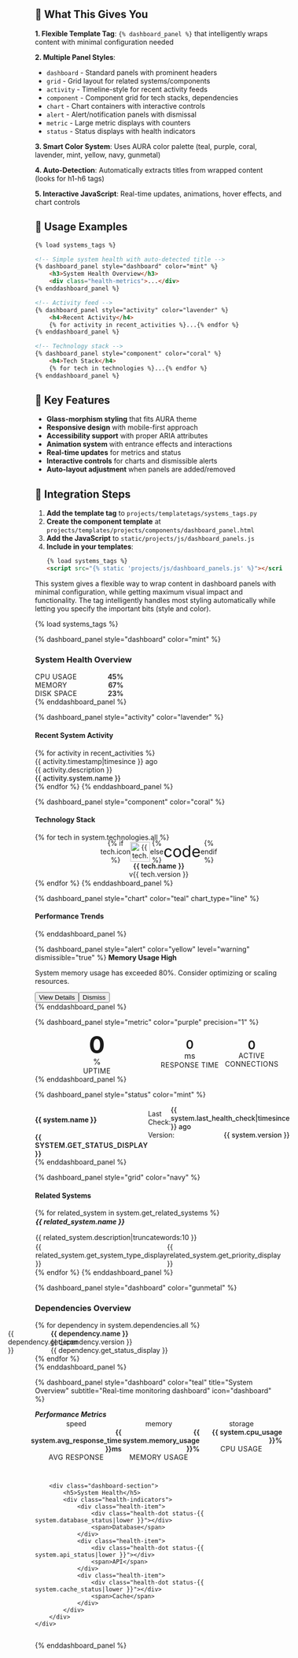 ## 🎯 **What This Gives You**

**1. Flexible Template Tag**: `{% dashboard_panel %}` that intelligently wraps content with minimal configuration needed

**2. Multiple Panel Styles**:
- `dashboard` - Standard panels with prominent headers
- `grid` - Grid layout for related systems/components  
- `activity` - Timeline-style for recent activity feeds
- `component` - Component grid for tech stacks, dependencies
- `chart` - Chart containers with interactive controls
- `alert` - Alert/notification panels with dismissal
- `metric` - Large metric displays with counters
- `status` - Status displays with health indicators

**3. Smart Color System**: Uses AURA color palette (teal, purple, coral, lavender, mint, yellow, navy, gunmetal)

**4. Auto-Detection**: Automatically extracts titles from wrapped content (looks for h1-h6 tags)

**5. Interactive JavaScript**: Real-time updates, animations, hover effects, and chart controls

## 🚀 **Usage Examples**

```html
{% load systems_tags %}

<!-- Simple system health with auto-detected title -->
{% dashboard_panel style="dashboard" color="mint" %}
    <h3>System Health Overview</h3>
    <div class="health-metrics">...</div>
{% enddashboard_panel %}

<!-- Activity feed -->
{% dashboard_panel style="activity" color="lavender" %}
    <h4>Recent Activity</h4>
    {% for activity in recent_activities %}...{% endfor %}
{% enddashboard_panel %}

<!-- Technology stack -->
{% dashboard_panel style="component" color="coral" %}
    <h4>Tech Stack</h4>
    {% for tech in technologies %}...{% endfor %}
{% enddashboard_panel %}
```

## 🎨 **Key Features**

- **Glass-morphism styling** that fits AURA theme
- **Responsive design** with mobile-first approach
- **Accessibility support** with proper ARIA attributes
- **Animation system** with entrance effects and interactions
- **Real-time updates** for metrics and status
- **Interactive controls** for charts and dismissible alerts
- **Auto-layout adjustment** when panels are added/removed

## 🔧 **Integration Steps**

1. **Add the template tag** to `projects/templatetags/systems_tags.py`
2. **Create the component template** at `projects/templates/projects/components/dashboard_panel.html`
3. **Add the JavaScript** to `static/projects/js/dashboard_panels.js`
4. **Include in your templates**:
   ```html
   {% load systems_tags %}
   <script src="{% static 'projects/js/dashboard_panels.js' %}"></script>
   ```

This system gives a flexible way to wrap content in dashboard panels with minimal configuration, while getting maximum visual impact and functionality. The tag intelligently handles most styling automatically while letting you specify the important bits (style and color).

<!-- Usage Examples for Dashboard Panel Template Tag -->

<!-- Load the template tags -->
{% load systems_tags %}

<!-- Example 1: Basic System Health Dashboard -->
{% dashboard_panel style="dashboard" color="mint" %}
    <h3>System Health Overview</h3>
    <div class="health-metrics">
        <div class="metric-item">
            <span class="metric-label">CPU Usage</span>
            <span class="metric-value">45%</span>
            <div class="metric-bar">
                <div class="metric-fill" style="width: 45%"></div>
            </div>
        </div>
        <div class="metric-item">
            <span class="metric-label">Memory</span>
            <span class="metric-value">67%</span>
            <div class="metric-bar">
                <div class="metric-fill" style="width: 67%"></div>
            </div>
        </div>
        <div class="metric-item">
            <span class="metric-label">Disk Space</span>
            <span class="metric-value">23%</span>
            <div class="metric-bar">
                <div class="metric-fill" style="width: 23%"></div>
            </div>
        </div>
    </div>
{% enddashboard_panel %}

<!-- Example 2: Recent Activity Feed -->
{% dashboard_panel style="activity" color="lavender" %}
    <h4>Recent System Activity</h4>
    {% for activity in recent_activities %}
    <div class="activity-item">
        <div class="activity-timestamp">{{ activity.timestamp|timesince }} ago</div>
        <div class="activity-description">{{ activity.description }}</div>
        <div class="activity-system">{{ activity.system.name }}</div>
    </div>
    {% endfor %}
{% enddashboard_panel %}

<!-- Example 3: Technology Stack Component Grid -->
{% dashboard_panel style="component" color="coral" %}
    <h4>Technology Stack</h4>
    {% for tech in system.technologies.all %}
    <div class="tech-component">
        <div class="tech-icon">
            {% if tech.icon %}
                <img src="{{ tech.icon.url }}" alt="{{ tech.name }}">
            {% else %}
                <span class="material-icons">code</span>
            {% endif %}
        </div>
        <div class="tech-name">{{ tech.name }}</div>
        <div class="tech-version">v{{ tech.version }}</div>
    </div>
    {% endfor %}
{% enddashboard_panel %}

<!-- Example 4: Performance Chart -->
{% dashboard_panel style="chart" color="teal" chart_type="line" %}
    <h4>Performance Trends</h4>
    <canvas id="performance-chart" width="400" height="200"></canvas>
    <script>
        // Chart.js initialization would go here
        initializePerformanceChart('performance-chart', {{ chart_data|safe }});
    </script>
{% enddashboard_panel %}

<!-- Example 5: System Alerts -->
{% dashboard_panel style="alert" color="yellow" level="warning" dismissible="true" %}
    <strong>Memory Usage High</strong>
    <p>System memory usage has exceeded 80%. Consider optimizing or scaling resources.</p>
    <div class="alert-actions">
        <button class="btn btn-sm btn-primary">View Details</button>
        <button class="btn btn-sm btn-secondary">Dismiss</button>
    </div>
{% enddashboard_panel %}

<!-- Example 6: Key Metrics Display -->
{% dashboard_panel style="metric" color="purple" precision="1" %}
    <div class="metric-grid">
        <div class="metric-large">
            <div class="metric-number" data-target="{{ system.uptime_percentage }}">0</div>
            <div class="metric-unit">%</div>
            <div class="metric-label">Uptime</div>
        </div>
        <div class="metric-small">
            <div class="metric-number" data-target="{{ system.response_time }}">0</div>
            <div class="metric-unit">ms</div>
            <div class="metric-label">Response Time</div>
        </div>
        <div class="metric-small">
            <div class="metric-number" data-target="{{ system.active_connections }}">0</div>
            <div class="metric-unit"></div>
            <div class="metric-label">Active Connections</div>
        </div>
    </div>
{% enddashboard_panel %}

<!-- Example 7: System Status -->
{% dashboard_panel style="status" color="mint" %}
    <div class="status-overview">
        <div class="status-main">
            <h4>{{ system.name }}</h4>
            <div class="status-badge status-{{ system.status|lower }}">
                {{ system.get_status_display }}
            </div>
        </div>
        <div class="status-details">
            <div class="status-item">
                <span class="status-label">Last Check:</span>
                <span class="status-value">{{ system.last_health_check|timesince }} ago</span>
            </div>
            <div class="status-item">
                <span class="status-label">Version:</span>
                <span class="status-value">{{ system.version }}</span>
            </div>
        </div>
    </div>
{% enddashboard_panel %}

<!-- Example 8: Grid Layout for Related Systems -->
{% dashboard_panel style="grid" color="navy" %}
    <h4>Related Systems</h4>
    {% for related_system in system.get_related_systems %}
    <div class="system-card">
        <div class="system-header">
            <h5>{{ related_system.name }}</h5>
            <span class="system-status status-{{ related_system.status|lower }}"></span>
        </div>
        <p class="system-description">{{ related_system.description|truncatewords:10 }}</p>
        <div class="system-meta">
            <span class="system-type">{{ related_system.get_system_type_display }}</span>
            <span class="system-priority">{{ related_system.get_priority_display }}</span>
        </div>
    </div>
    {% endfor %}
{% enddashboard_panel %}

<!-- Example 9: Auto-title Detection (no explicit title needed) -->
{% dashboard_panel style="dashboard" color="gunmetal" %}
    <h3>Dependencies Overview</h3>
    <div class="dependencies-list">
        {% for dependency in system.dependencies.all %}
        <div class="dependency-item">
            <div class="dependency-icon">
                <span class="material-icons">{{ dependency.get_icon }}</span>
            </div>
            <div class="dependency-info">
                <div class="dependency-name">{{ dependency.name }}</div>
                <div class="dependency-version">{{ dependency.version }}</div>
                <div class="dependency-status status-{{ dependency.status|lower }}">
                    {{ dependency.get_status_display }}
                </div>
            </div>
        </div>
        {% endfor %}
    </div>
{% enddashboard_panel %}

<!-- Example 10: Complex Dashboard with Multiple Metrics -->
{% dashboard_panel style="dashboard" color="teal" title="System Overview" subtitle="Real-time monitoring dashboard" icon="dashboard" %}
    <div class="dashboard-grid">
        <div class="dashboard-section">
            <h5>Performance Metrics</h5>
            <div class="metrics-row">
                <div class="metric-card">
                    <div class="metric-icon">
                        <span class="material-icons">speed</span>
                    </div>
                    <div class="metric-data">
                        <div class="metric-value">{{ system.avg_response_time }}ms</div>
                        <div class="metric-label">Avg Response</div>
                    </div>
                </div>
                <div class="metric-card">
                    <div class="metric-icon">
                        <span class="material-icons">memory</span>
                    </div>
                    <div class="metric-data">
                        <div class="metric-value">{{ system.memory_usage }}%</div>
                        <div class="metric-label">Memory Usage</div>
                    </div>
                </div>
                <div class="metric-card">
                    <div class="metric-icon">
                        <span class="material-icons">storage</span>
                    </div>
                    <div class="metric-data">
                        <div class="metric-value">{{ system.cpu_usage }}%</div>
                        <div class="metric-label">CPU Usage</div>
                    </div>
                </div>
            </div>
        </div>
        
        <div class="dashboard-section">
            <h5>System Health</h5>
            <div class="health-indicators">
                <div class="health-item">
                    <div class="health-dot status-{{ system.database_status|lower }}"></div>
                    <span>Database</span>
                </div>
                <div class="health-item">
                    <div class="health-dot status-{{ system.api_status|lower }}"></div>
                    <span>API</span>
                </div>
                <div class="health-item">
                    <div class="health-dot status-{{ system.cache_status|lower }}"></div>
                    <span>Cache</span>
                </div>
            </div>
        </div>
    </div>
{% enddashboard_panel %}

<style>
/* Additional styles for the usage examples */

/* Health Metrics */
.health-metrics {
    display: flex;
    flex-direction: column;
    gap: var(--spacing-md);
}

.metric-item {
    display: flex;
    align-items: center;
    gap: var(--spacing-md);
}

.metric-label {
    flex: 0 0 120px;
    font-size: var(--font-size-sm);
    color: var(--color-text-secondary);
}

.metric-value {
    flex: 0 0 60px;
    font-weight: 600;
    color: var(--color-text);
    text-align: right;
}

.metric-bar {
    flex: 1;
    height: 8px;
    background: rgba(255, 255, 255, 0.1);
    border-radius: 4px;
    overflow: hidden;
}

.metric-fill {
    height: 100%;
    background: linear-gradient(90deg, var(--panel-accent), rgba(var(--panel-accent-rgb), 0.7));
    border-radius: 4px;
    transition: width 0.3s ease;
}

/* Activity Items */
.activity-item {
    padding: var(--spacing-sm);
    background: rgba(255, 255, 255, 0.05);
    border-radius: var(--border-radius-sm);
    border-left: 3px solid var(--panel-accent);
}

.activity-timestamp {
    font-size: var(--font-size-xs);
    color: var(--color-text-secondary);
    margin-bottom: var(--spacing-xs);
}

.activity-description {
    font-size: var(--font-size-sm);
    color: var(--color-text);
    margin-bottom: var(--spacing-xs);
}

.activity-system {
    font-size: var(--font-size-xs);
    color: var(--panel-accent);
    font-weight: 500;
}

/* Technology Components */
.tech-component {
    display: flex;
    flex-direction: column;
    align-items: center;
    text-align: center;
    padding: var(--spacing-md);
    background: rgba(255, 255, 255, 0.05);
    border-radius: var(--border-radius-md);
    border: 1px solid rgba(255, 255, 255, 0.1);
    transition: all 0.2s ease;
}

.tech-component:hover {
    background: rgba(var(--panel-accent-rgb), 0.1);
    border-color: var(--panel-accent);
    transform: translateY(-2px);
}

.tech-icon {
    width: 40px;
    height: 40px;
    margin-bottom: var(--spacing-sm);
    display: flex;
    align-items: center;
    justify-content: center;
}

.tech-icon img {
    width: 100%;
    height: 100%;
    object-fit: contain;
}

.tech-icon .material-icons {
    font-size: 32px;
    color: var(--panel-accent);
}

.tech-name {
    font-size: var(--font-size-sm);
    font-weight: 600;
    color: var(--color-text);
    margin-bottom: var(--spacing-xs);
}

.tech-version {
    font-size: var(--font-size-xs);
    color: var(--color-text-secondary);
}

/* Alert Actions */
.alert-actions {
    margin-top: var(--spacing-md);
    display: flex;
    gap: var(--spacing-sm);
}

/* Metric Grid */
.metric-grid {
    display: grid;
    grid-template-columns: 2fr 1fr 1fr;
    gap: var(--spacing-lg);
    align-items: center;
    text-align: center;
}

.metric-large .metric-number {
    font-size: 3rem;
    font-weight: 700;
    color: var(--panel-accent);
    line-height: 1;
}

.metric-small .metric-number {
    font-size: 1.5rem;
    font-weight: 600;
    color: var(--color-text);
    line-height: 1;
}

.metric-unit {
    font-size: 1rem;
    color: var(--color-text-secondary);
    margin-left: var(--spacing-xs);
}

.metric-label {
    font-size: var(--font-size-sm);
    color: var(--color-text-secondary);
    margin-top: var(--spacing-xs);
    text-transform: uppercase;
    letter-spacing: 0.5px;
}

/* Status Badges */
.status-badge {
    display: inline-flex;
    align-items: center;
    padding: var(--spacing-xs) var(--spacing-sm);
    border-radius: var(--border-radius-sm);
    font-size: var(--font-size-xs);
    font-weight: 600;
    text-transform: uppercase;
    letter-spacing: 0.5px;
}

.status-badge.status-online,
.status-badge.status-active,
.status-badge.status-healthy {
    background: rgba(76, 175, 80, 0.2);
    color: #4caf50;
}

.status-badge.status-offline,
.status-badge.status-error,
.status-badge.status-down {
    background: rgba(244, 67, 54, 0.2);
    color: #f44336;
}

.status-badge.status-maintenance,
.status-badge.status-warning {
    background: rgba(255, 193, 7, 0.2);
    color: #ffc107;
}

.status-badge.status-unknown,
.status-badge.status-pending {
    background: rgba(158, 158, 158, 0.2);
    color: #9e9e9e;
}

/* Status Overview */
.status-overview {
    display: flex;
    justify-content: space-between;
    align-items: flex-start;
    gap: var(--spacing-lg);
}

.status-details {
    display: flex;
    flex-direction: column;
    gap: var(--spacing-sm);
}

.status-item {
    display: flex;
    justify-content: space-between;
    align-items: center;
    gap: var(--spacing-md);
}

.status-label {
    font-size: var(--font-size-sm);
    color: var(--color-text-secondary);
}

.status-value {
    font-size: var(--font-size-sm);
    color: var(--color-text);
    font-weight: 500;
}

/* System Cards */
.system-card {
    padding: var(--spacing-md);
    background: rgba(255, 255, 255, 0.05);
    border-radius: var(--border-radius-md);
    border: 1px solid rgba(255, 255, 255, 0.1);
    transition: all 0.2s ease;
}

.system-card:hover {
    background: rgba(var(--panel-accent-rgb), 0.1);
    border-color: var(--panel-accent);
}

.system-header {
    display: flex;
    justify-content: space-between;
    align-items: center;
    margin-bottom: var(--spacing-sm);
}

.system-header h5 {
    margin: 0;
    font-size: var(--font-size-md);
    color: var(--color-text);
}

.system-status {
    width: 8px;
    height: 8px;
    border-radius: 50%;
}

.system-description {
    font-size: var(--font-size-sm);
    color: var(--color-text-secondary);
    margin-bottom: var(--spacing-sm);
    line-height: 1.4;
}

.system-meta {
    display: flex;
    gap: var(--spacing-sm);
    font-size: var(--font-size-xs);
}

.system-type,
.system-priority {
    padding: var(--spacing-xs);
    background: rgba(255, 255, 255, 0.1);
    border-radius: var(--border-radius-xs);
    color: var(--color-text-secondary);
}

/* Dependencies */
.dependencies-list {
    display: flex;
    flex-direction: column;
    gap: var(--spacing-sm);
}

.dependency-item {
    display: flex;
    align-items: center;
    gap: var(--spacing-md);
    padding: var(--spacing-sm);
    background: rgba(255, 255, 255, 0.05);
    border-radius: var(--border-radius-sm);
    transition: all 0.2s ease;
}

.dependency-item:hover {
    background: rgba(var(--panel-accent-rgb), 0.1);
}

.dependency-icon {
    display: flex;
    align-items: center;
    justify-content: center;
    width: 32px;
    height: 32px;
    background: rgba(var(--panel-accent-rgb), 0.2);
    border-radius: var(--border-radius-sm);
    color: var(--panel-accent);
}

.dependency-info {
    flex: 1;
}

.dependency-name {
    font-size: var(--font-size-sm);
    font-weight: 600;
    color: var(--color-text);
    margin-bottom: var(--spacing-xs);
}

.dependency-version {
    font-size: var(--font-size-xs);
    color: var(--color-text-secondary);
}

.dependency-status {
    font-size: var(--font-size-xs);
    margin-top: var(--spacing-xs);
}

/* Dashboard Grid */
.dashboard-grid {
    display: grid;
    gap: var(--spacing-xl);
    grid-template-columns: 1fr;
}

.dashboard-section h5 {
    margin: 0 0 var(--spacing-md) 0;
    font-size: var(--font-size-md);
    color: var(--color-text);
    padding-bottom: var(--spacing-sm);
    border-bottom: 1px solid rgba(255, 255, 255, 0.1);
}

.metrics-row {
    display: grid;
    grid-template-columns: repeat(auto-fit, minmax(120px, 1fr));
    gap: var(--spacing-md);
}

.metric-card {
    display: flex;
    flex-direction: column;
    align-items: center;
    text-align: center;
    padding: var(--spacing-md);
    background: rgba(255, 255, 255, 0.05);
    border-radius: var(--border-radius-md);
    border: 1px solid rgba(255, 255, 255, 0.1);
    transition: all 0.2s ease;
}

.metric-card:hover {
    background: rgba(var(--panel-accent-rgb), 0.1);
    border-color: var(--panel-accent);
    transform: translateY(-2px);
}

.metric-card .metric-icon {
    margin-bottom: var(--spacing-sm);
    color: var(--panel-accent);
}

.metric-card .metric-data {
    text-align: center;
}

.metric-card .metric-value {
    font-size: var(--font-size-lg);
    font-weight: 600;
    color: var(--color-text);
    margin-bottom: var(--spacing-xs);
}

.metric-card .metric-label {
    font-size: var(--font-size-xs);
    color: var(--color-text-secondary);
    text-transform: uppercase;
    letter-spacing: 0.5px;
}

/* Health Indicators */
.health-indicators {
    display: flex;
    flex-direction: column;
    gap: var(--spacing-sm);
}

.health-item {
    display: flex;
    align-items: center;
    gap: var(--spacing-sm);
    font-size: var(--font-size-sm);
    color: var(--color-text);
}

.health-dot {
    width: 8px;
    height: 8px;
    border-radius: 50%;
}

.health-dot.status-online,
.health-dot.status-healthy {
    background: #4caf50;
}

.health-dot.status-offline,
.health-dot.status-error {
    background: #f44336;
}

.health-dot.status-warning {
    background: #ffc107;
}

.health-dot.status-unknown {
    background: #9e9e9e;
}

/* Responsive adjustments */
@media (max-width: 768px) {
    .metric-grid {
        grid-template-columns: 1fr;
        gap: var(--spacing-md);
    }
    
    .metrics-row {
        grid-template-columns: 1fr;
    }
    
    .status-overview {
        flex-direction: column;
        gap: var(--spacing-md);
    }
    
    .dashboard-grid {
        gap: var(--spacing-lg);
    }
}
</style>